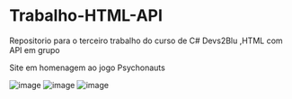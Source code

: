# Trabalho-HTML-API
Repositorio para o terceiro trabalho do curso de C# Devs2Blu ,HTML com API em grupo

Site em homenagem ao jogo Psychonauts

![image](https://user-images.githubusercontent.com/35773596/202294587-8f8fe8a2-4c4f-459f-86df-8a2f86e8541f.png)
![image](https://user-images.githubusercontent.com/35773596/202294657-cbf18638-ac05-4f9f-a4e6-80a71c798a6c.png)
![image](https://user-images.githubusercontent.com/35773596/202294727-6dc4797d-4063-4e0b-a172-88ef94f53e0a.png)

